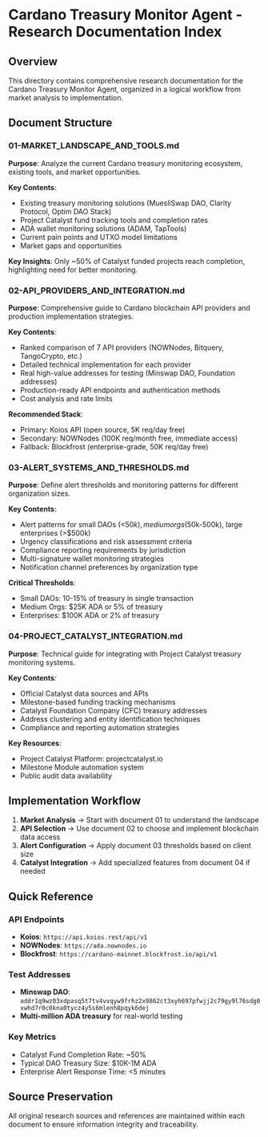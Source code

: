 # Cardano Treasury Monitor Agent - Research Documentation Index

## Overview
This directory contains comprehensive research documentation for the Cardano Treasury Monitor Agent, organized in a logical workflow from market analysis to implementation.

## Document Structure

### 01-MARKET_LANDSCAPE_AND_TOOLS.md
**Purpose**: Analyze the current Cardano treasury monitoring ecosystem, existing tools, and market opportunities.

**Key Contents**:
- Existing treasury monitoring solutions (MuesliSwap DAO, Clarity Protocol, Optim DAO Stack)
- Project Catalyst fund tracking tools and completion rates
- ADA wallet monitoring solutions (ADAM, TapTools)
- Current pain points and UTXO model limitations
- Market gaps and opportunities

**Key Insights**: Only ~50% of Catalyst funded projects reach completion, highlighting need for better monitoring.

### 02-API_PROVIDERS_AND_INTEGRATION.md
**Purpose**: Comprehensive guide to Cardano blockchain API providers and production implementation strategies.

**Key Contents**:
- Ranked comparison of 7 API providers (NOWNodes, Bitquery, TangoCrypto, etc.)
- Detailed technical implementation for each provider
- Real high-value addresses for testing (Minswap DAO, Foundation addresses)
- Production-ready API endpoints and authentication methods
- Cost analysis and rate limits

**Recommended Stack**: 
- Primary: Koios API (open source, 5K req/day free)
- Secondary: NOWNodes (100K req/month free, immediate access)
- Fallback: Blockfrost (enterprise-grade, 50K req/day free)

### 03-ALERT_SYSTEMS_AND_THRESHOLDS.md
**Purpose**: Define alert thresholds and monitoring patterns for different organization sizes.

**Key Contents**:
- Alert patterns for small DAOs (<$50k), medium orgs ($50k-500k), large enterprises (>$500k)
- Urgency classifications and risk assessment criteria
- Compliance reporting requirements by jurisdiction
- Multi-signature wallet monitoring strategies
- Notification channel preferences by organization type

**Critical Thresholds**:
- Small DAOs: 10-15% of treasury in single transaction
- Medium Orgs: $25K ADA or 5% of treasury
- Enterprises: $100K ADA or 2% of treasury

### 04-PROJECT_CATALYST_INTEGRATION.md
**Purpose**: Technical guide for integrating with Project Catalyst treasury monitoring systems.

**Key Contents**:
- Official Catalyst data sources and APIs
- Milestone-based funding tracking mechanisms
- Catalyst Foundation Company (CFC) treasury addresses
- Address clustering and entity identification techniques
- Compliance and reporting automation strategies

**Key Resources**:
- Project Catalyst Platform: projectcatalyst.io
- Milestone Module automation system
- Public audit data availability

## Implementation Workflow

1. **Market Analysis** → Start with document 01 to understand the landscape
2. **API Selection** → Use document 02 to choose and implement blockchain data access
3. **Alert Configuration** → Apply document 03 thresholds based on client size
4. **Catalyst Integration** → Add specialized features from document 04 if needed

## Quick Reference

### API Endpoints
- **Koios**: `https://api.koios.rest/api/v1`
- **NOWNodes**: `https://ada.nownodes.io`
- **Blockfrost**: `https://cardano-mainnet.blockfrost.io/api/v1`

### Test Addresses
- **Minswap DAO**: `addr1q9wz03xdpasq5t7tv4vvqyw9frhz2x9862ct3xyh697pfwjj2c79gy9l76sdg0xwhd7r0c0kna0tycz4y5s6mlenh8pqyk6dej`
- **Multi-million ADA treasury** for real-world testing

### Key Metrics
- Catalyst Fund Completion Rate: ~50%
- Typical DAO Treasury Size: $10K-1M ADA
- Enterprise Alert Response Time: <5 minutes

## Source Preservation
All original research sources and references are maintained within each document to ensure information integrity and traceability.
